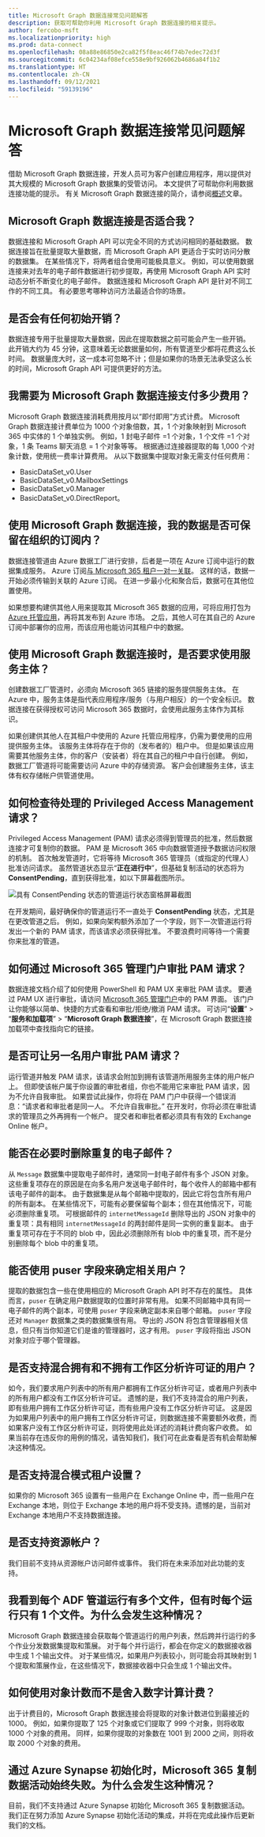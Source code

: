 ```yaml
---
title: Microsoft Graph 数据连接常见问题解答
description: 获取可帮助你利用 Microsoft Graph 数据连接的相关提示。
author: fercobo-msft
ms.localizationpriority: high
ms.prod: data-connect
ms.openlocfilehash: 08a88e86850e2ca82f5f8eac46f74b7edec72d3f
ms.sourcegitcommit: 6c04234af08efce558e9bf926062b4686a84f1b2
ms.translationtype: HT
ms.contentlocale: zh-CN
ms.lasthandoff: 09/12/2021
ms.locfileid: "59139196"
---
```

# <a name="microsoft-graph-data-connect-frequently-asked-questions"></a>Microsoft Graph 数据连接常见问题解答

借助 Microsoft Graph 数据连接，开发人员可为客户创建应用程序，用以提供对其大规模的 Microsoft Graph 数据集的受管访问。 本文提供了可帮助你利用数据连接功能的提示。 有关 Microsoft Graph 数据连接的简介，请参阅[概述](data-connect-concept-overview.md)文章。

## <a name="is-microsoft-graph-data-connect-right-for-me"></a>Microsoft Graph 数据连接是否适合我？

数据连接和 Microsoft Graph API 可以完全不同的方式访问相同的基础数据。 数据连接旨在批量提取大量数据，而 Microsoft Graph API 更适合于实时访问分散的数据集。 在某些情况下，将两者组合使用可能极具意义。 例如，可以使用数据连接来对去年的电子邮件数据进行初步提取，再使用 Microsoft Graph API 实时动态分析不断变化的电子邮件。 数据连接和 Microsoft Graph API 是针对不同工作的不同工具。 有必要思考哪种访问方法最适合你的场景。

## <a name="will-there-be-any-initial-overhead"></a>是否会有任何初始开销？

数据连接专用于批量提取大量数据，因此在提取数据之前可能会产生一些开销。 此开销大约为 45 分钟，这意味着无论数据量如何，所有管道至少都将花费这么长时间。 数据量庞大时，这一成本可忽略不计；但是如果你的场景无法承受这么长的时间，Microsoft Graph API 可提供更好的方法。

## <a name="how-much-do-i-have-to-pay-for-microsoft-graph-data-connect"></a>我需要为 Microsoft Graph 数据连接支付多少费用？

Microsoft Graph 数据连接消耗费用按月以“即付即用”方式计费。 Microsoft Graph 数据连接计费单位为 1000 个对象倍数，其，1 个对象映射到 Microsoft 365 中实体的 1 个单独实例。 例如，1 封电子邮件 =1 个对象，1 个文件 =1 个对象，1 条 Teams 聊天消息 = 1 个对象等等。 根据通过连接器提取的每 1,000 个对象计数，使用统一费率计算费用。 从以下数据集中提取对象无需支付任何费用：

- BasicDataSet_v0.User
- BasicDataSet_v0.MailboxSettings
- BasicDataSet_v0.Manager
- BasicDataSet_v0.DirectReport。

## <a name="is-it-possible-for-my-data-to-stay-within-the-organizations-subscription-with-microsoft-graph-data-connect"></a>使用 Microsoft Graph 数据连接，我的数据是否可保留在组织的订阅内？

数据连接管道由 Azure 数据工厂进行安排，后者是一项在 Azure 订阅中运行的数据集成服务。 Azure 订阅[与 Microsoft 365 租户一对一关联](/azure/active-directory/fundamentals/active-directory-how-subscriptions-associated-directory)。 这样的话，数据一开始必须传输到关联的 Azure 订阅。 在进一步最小化和聚合后，数据可在其他位置使用。

如果想要构建供其他人用来提取其 Microsoft 365 数据的应用，可将应用打包为 [Azure 托管应用](/azure/managed-applications/overview)，再将其发布到 Azure 市场。 之后，其他人可在其自己的 Azure 订阅中部署你的应用，而该应用也能访问其租户中的数据。

## <a name="are-service-principals-required-with-microsoft-graph-data-connect"></a>使用 Microsoft Graph 数据连接时，是否要求使用服务主体？

创建数据工厂管道时，必须向 Microsoft 365 链接的服务提供服务主体。 在 Azure 中，服务主体是指代表应用程序/服务（与用户相反）的一个安全标识。 数据连接在获得授权可访问 Microsoft 365 数据时，会使用此服务主体作为其标识。

如果创建供其他人在其租户中使用的 Azure 托管应用程序，仍需为要使用的应用提供服务主体。 该服务主体将存在于你的（发布者的）租户中。 但是如果该应用需要其他服务主体，你的客户（安装者）将在其自己的租户中自行创建。 例如，数据工厂管道将可能需要访问 Azure 中的存储资源。 客户会创建服务主体，该主体有权存储帐户供管道使用。

## <a name="how-can-i-check-for-pending-privileged-access-management-requests"></a>如何检查待处理的 Privileged Access Management 请求？

Privileged Access Management (PAM) 请求必须得到管理员的批准，然后数据连接才可复制你的数据。 PAM 是 Microsoft 365 中向数据管道授予数据访问权限的机制。 首次触发管道时，它将等待 Microsoft 365 管理员（或指定的代理人）批准访问请求。 虽然管道状态显示“**正在进行中**”，但基础复制活动的状态将为 **ConsentPending**，直到获得批准，如以下屏幕截图所示。

![具有 ConsentPending 状态的管道运行状态窗格屏幕截图](images/data-connect-tips.png)

在开发期间，最好确保你的管道运行不一直处于 **ConsentPending** 状态，尤其是在更改管道之后。 例如，如果向架构额外添加了一个字段，则下一次管道运行将发出一个新的 PAM 请求，而该请求必须获得批准。 不要浪费时间等待一个需要你来批准的管道。

## <a name="how-can-i-approve-pam-requests-via-microsoft-365-admin-portal"></a>如何通过 Microsoft 365 管理门户审批 PAM 请求？

数据连接文档介绍了如何使用 PowerShell 和 PAM UX 来审批 PAM 请求。 要通过 PAM UX 进行审批，请访问 [Microsoft 365 管理门户](https://admin.microsoft.com/Adminportal/Home?source=applauncher#/Settings/PrivilegedAccess)中的 PAM 界面。 该门户让你能够以简单、快捷的方式查看和审批/拒绝/撤消 PAM 请求。 可访问“**设置**” > “**服务和加载项**” > “**Microsoft Graph 数据连接**”，在 Microsoft Graph 数据连接加载项中查找指向它的链接。

## <a name="can-i-have-a-second-user-to-approve-pam-requests"></a>是否可让另一名用户审批 PAM 请求？

运行管道并触发 PAM 请求，该请求会附加到拥有该管道所用服务主体的用户帐户上。 但即使该帐户属于你设置的审批者组，你也不能用它来审批 PAM 请求，因为不允许自我审批。 如果尝试此操作，你将在 PAM 门户中获得一个错误消息：“请求者和审批者是同一人。 不允许自我审批。” 在开发时，你将必须在审批请求的管理员之外再拥有一个帐户。 提交者和审批者都必须具有有效的 Exchange Online 帐户。

## <a name="can-i-deduplicate-emails-when-needed"></a>能否在必要时删除重复的电子邮件？

从 `Message` 数据集中提取电子邮件时，通常同一封电子邮件有多个 JSON 对象。 这些重复项存在的原因是在向多名用户发送电子邮件时，每个收件人的邮箱中都有该电子邮件的副本。 由于数据集是从每个邮箱中提取的，因此它将包含所有用户的所有副本。 在某些情况下，可能有必要保留每个副本；但在其他情况下，可能必须删除重复项。
可根据邮件的 `internetMessageId` 删除导出的 JSON 对象中的重复项：具有相同 `internetMessageId` 的两封邮件是同一实例的重复副本。 由于重复项可存在于不同的 blob 中，因此必须删除所有 blob 中的重复项，而不是分别删除每个 blob 中的重复项。

## <a name="can-i-use-puser-field-to-determine-the-relevant-user"></a>能否使用 puser 字段来确定相关用户？

提取的数据包含一些在使用相应的 Microsoft Graph API 时不存在的属性。 具体而言，`puser` 在确定用户数据提取的位置时非常有用。 如果不同邮箱中具有同一电子邮件的两个副本，可使用 `puser` 字段来确定副本来自哪个邮箱。 `puser` 字段还对 `Manager` 数据集之类的数据集很有用。 导出的 JSON 将包含管理器相关信息，但只有当你知道它们是谁的管理器时，这才有用。 `puser` 字段将指出 JSON 对象对应于哪个管理器。

## <a name="is-a-mix-of-users-with-and-without-workplace-analytics-licenses-supported"></a>是否支持混合拥有和不拥有工作区分析许可证的用户？

如今，我们要求用户列表中的所有用户都拥有工作区分析许可证，或者用户列表中的所有用户都没有工作区分析许可证。 遗憾的是，我们不支持混合的用户列表，即有些用户拥有工作区分析许可证，而有些用户没有工作区分析许可证。 这是因为如果用户列表中的用户拥有工作区分析许可证，则数据连接不需要额外收费，而如果客户没有工作区分析许可证，则将使用此处详述的消耗计费向客户收费。 如果当前存在违反你的用例的情况，请告知我们，我们可在此查看是否有机会帮助解决这种情况。

## <a name="is-hybrid-mode-tenant-setup-supported"></a>是否支持混合模式租户设置？

如果你的 Microsoft 365 设置有一些用户在 Exchange Online 中，而一些用户在 Exchange 本地，则位于 Exchange 本地的用户将不受支持。遗憾的是，当前对 Exchange 本地用户不支持数据连接。

## <a name="are-resource-accounts-supported"></a>是否支持资源帐户？

我们目前不支持从资源帐户访问邮件或事件。 我们将在未来添加对此功能的支持。

## <a name="i-am-seeing-multiple-files-per-adf-pipeline-run-but-sometimes-just-1-file-per-run-why-is-this-happening"></a>我看到每个 ADF 管道运行有多个文件，但有时每个运行只有 1 个文件。为什么会发生这种情况？

Microsoft Graph 数据连接会获取每个管道运行的用户列表，然后跨并行运行的多个作业分发数据集提取和策展。 对于每个并行运行，都会在你定义的数据接收器中生成 1 个输出文件。 对于某些情况，如果用户列表较小，则可能会将其映射到 1 个提取和策展作业，在这些情况下，数据接收器中只会生成 1 个输出文件。

## <a name="how-is-billing-computed-with-the-count-of-objects-is-not-a-round-number"></a>如何使用对象计数而不是舍入数字计算计费？

出于计费目的，Microsoft Graph 数据连接会将提取的对象计数进位到最接近的 1000。 例如，如果你提取了 125 个对象或它们提取了 999 个对象，则将收取 1000 个对象的费用。 同样，如果你提取的对象数在 1001 到 2000 之间，则将收取 2000 个对象的费用。

## <a name="my-microsoft-365-copy-data-activity-is-always-failing-when-initialized-via-azure-synapse-why-is-this-happening"></a>通过 Azure Synapse 初始化时，Microsoft 365 复制数据活动始终失败。为什么会发生这种情况？

目前，我们不支持通过 Azure Synapse 初始化 Microsoft 365 复制数据活动。 我们正在努力添加 Azure Synapse 初始化活动的集成，并将在完成此操作后更新我们的文档。

